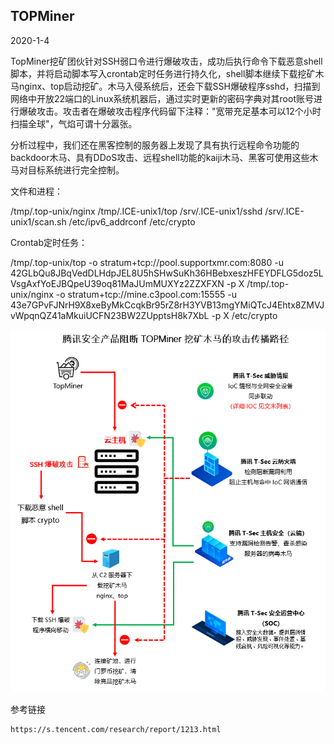 ## TOPMiner

2020-1-4

TopMiner挖矿团伙针对SSH弱口令进行爆破攻击，成功后执行命令下载恶意shell脚本，并将启动脚本写入crontab定时任务进行持久化，shell脚本继续下载挖矿木马nginx、top启动挖矿。木马入侵系统后，还会下载SSH爆破程序sshd，扫描到网络中开放22端口的Linux系统机器后，通过实时更新的密码字典对其root账号进行爆破攻击。攻击者在爆破攻击程序代码留下注释："宽带充足基本可以12个小时扫描全球"，气焰可谓十分嚣张。

分析过程中，我们还在黑客控制的服务器上发现了具有执行远程命令功能的backdoor木马、具有DDoS攻击、远程shell功能的kaiji木马、黑客可使用这些木马对目标系统进行完全控制。

文件和进程：

/tmp/.top-unix/nginx
/tmp/.ICE-unix1/top
/srv/.ICE-unix1/sshd
/srv/.ICE-unix1/scan.sh
/etc/ipv6_addrconf
/etc/crypto

Crontab定时任务：

/tmp/.top-unix/top -o stratum+tcp://pool.supportxmr.com:8080 -u 42GLbQu8JBqVedDLHdpJEL8U5hSHwSuKh36HBebxeszHFEYDFLG5doz5LVsgAxfYoEJBQpeU39oq81MaJUmMUXYz2ZZXFXN -p X
/tmp/.top-unix/nginx -o stratum+tcp://mine.c3pool.com:15555 -u 43e7GPvFJNrH9X8xeByMkCcqkBr95rZ8rH3YVB13mgYMiQTcJ4Ehtx8ZMVJvWpqnQZ41aMkuiUCFN23BW2ZUpptsH8k7XbL -p X
/etc/crypto

![TOPMiner原理图](https://github.com/G4rb3n/Botnet-Zoo/blob/main/TOPMiner/2101/pictrue/TOPMiner.png)

参考链接
```
https://s.tencent.com/research/report/1213.html
```